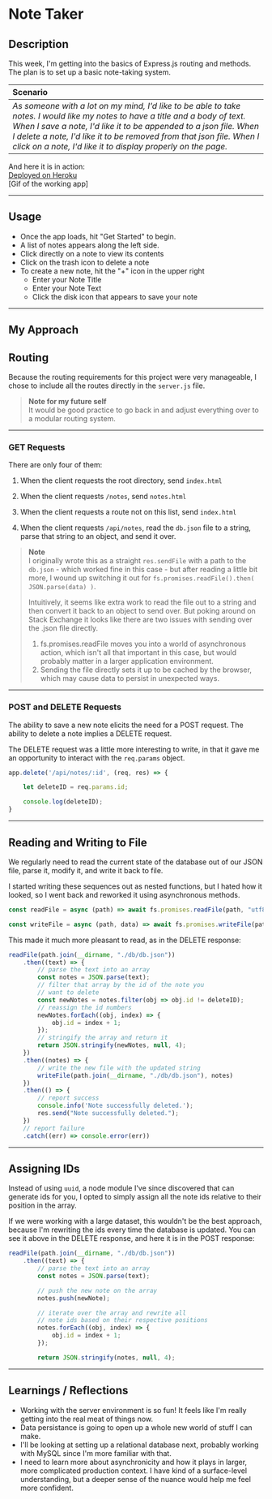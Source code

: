 # Note Taker

## Description

This week, I'm getting into the basics of Express.js routing and methods.  The plan is to set up a basic note-taking system.

| **Scenario**                                                                                                                                                                                                                                                                                                                                                                     |
| :------------------------------------------------------------------------------------------------------------------------------------------------------------------------------------------------------------------------------------------------------------------------------------------------------------------------------------------------------------------------------- |
| _As someone with a lot on my mind, I'd like to be able to take notes. I would like my notes to have a title and a body of text.  When I save a note, I'd like it to be appended to a json file. When I delete a note, I'd like it to be removed from that json file. When I click on a note, I'd like it to display properly on the page._ |

And here it is in action:  
[Deployed on Heroku](https://azumbro-note-taker.herokuapp.com/)  
[Gif of the working app]

---

## Usage

- Once the app loads, hit "Get Started" to begin.
- A list of notes appears along the left side.
- Click directly on a note to view its contents
- Click on the trash icon to delete a note
- To create a new note, hit the "+" icon in the upper right
    - Enter your Note Title
    - Enter your Note Text
    - Click the disk icon that appears to save your note

---

## My Approach

## Routing

Because the routing requirements for this project were very manageable, I chose to include all the routes directly in the `server.js` file. 
> **Note for my future self**  
> It would be good practice to go back in and adjust everything over to a modular routing system.

---

### GET Requests

There are only four of them:
1. When the client requests the root directory, send `index.html`
2. When the client requests `/notes`, send `notes.html`
3. When the client requests a route not on this list, send `index.html`

4. When the client requests `/api/notes`, read the `db.json` file to a string, parse that string to an object, and send it over.  

> **Note**  
> I originally wrote this as a straight `res.sendFile` with a path to the `db.json` - which worked fine in this case - but after reading a little bit more, I wound up switching it out for `fs.promises.readFile().then( JSON.parse(data) )`.
> 
> Intuitively, it seems like extra work to read the file out to a string and then convert it back to an object to send over. But poking around on Stack Exchange it looks like there are two issues with sending over the .json file directly.
>
> 1. fs.promises.readFile moves you into a world of asynchronous action, which isn't all that important in this case, but would probably matter in a larger application environment.
> 2. Sending the file directly sets it up to be cached by the browser, which may cause data to persist in unexpected ways.

---  

### POST and DELETE Requests

The ability to save a new note elicits the need for a POST request. The ability to delete a note implies a DELETE request.  

The DELETE request was a little more interesting to write, in that it gave me an opportunity to interact with the `req.params` object.

```javascript
app.delete('/api/notes/:id', (req, res) => {

    let deleteID = req.params.id;

    console.log(deleteID);
}
```

---

## Reading and Writing to File

We regularly need to read the current state of the database out of our JSON file, parse it, modify it, and write it back to file.  

I started writing these sequences out as nested functions, but I hated how it looked, so I went back and reworked it using asynchronous methods.  

```javascript
const readFile = async (path) => await fs.promises.readFile(path, "utf8");

const writeFile = async (path, data) => await fs.promises.writeFile(path, data);
```

This made it much more pleasant to read, as in the DELETE response:

```javascript
readFile(path.join(__dirname, "./db/db.json"))
    .then((text) => {
        // parse the text into an array
        const notes = JSON.parse(text);
        // filter that array by the id of the note you
        // want to delete
        const newNotes = notes.filter(obj => obj.id != deleteID);
        // reassign the id numbers
        newNotes.forEach((obj, index) => {
            obj.id = index + 1;
        });
        // stringify the array and return it
        return JSON.stringify(newNotes, null, 4);
    })
    .then((notes) => {
        // write the new file with the updated string
        writeFile(path.join(__dirname, "./db/db.json"), notes)
    })
    .then(() => {
        // report success
        console.info('Note successfully deleted.');
        res.send("Note successfully deleted.");
    })
    // report failure
    .catch((err) => console.error(err))
```

---
## Assigning IDs

Instead of using `uuid`, a node module I've since discovered that can generate ids for you, I opted to simply assign all the note ids relative to their position in the array.

If we were working with a large dataset, this wouldn't be the best approach, because I'm rewriting the ids every time the database is updated.  You can see it above in the DELETE response, and here it is in the POST response:

```javascript
readFile(path.join(__dirname, "./db/db.json"))
    .then((text) => {
        // parse the text into an array
        const notes = JSON.parse(text);

        // push the new note on the array
        notes.push(newNote);

        // iterate over the array and rewrite all
        // note ids based on their respective positions
        notes.forEach((obj, index) => {
            obj.id = index + 1;
        });

        return JSON.stringify(notes, null, 4);
```

---
## Learnings / Reflections

- Working with the server environment is so fun!  It feels like I'm really getting into the real meat of things now. 
- Data persistance is going to open up a whole new world of stuff I can make. 
- I'll be looking at setting up a relational database next, probably working with MySQL since I'm more familiar with that.
- I need to learn more about asynchronicity and how it plays in larger, more complicated production context.  I have kind of a surface-level understanding, but a deeper sense of the nuance would help me feel more confident.